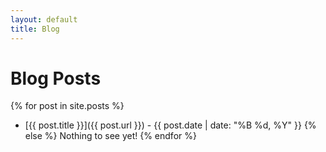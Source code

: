```yaml
---
layout: default
title: Blog
---
```


# Blog Posts

{% for post in site.posts %}
- [{{ post.title }}]({{ post.url }}) - {{ post.date | date: "%B %d, %Y" }}
{% else %}
Nothing to see yet!
{% endfor %}


